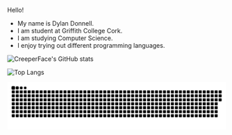 Hello!
- My name is Dylan Donnell.
- I am student at Griffith College Cork.
- I am studying Computer Science.
- I enjoy trying out different programming languages.

![CreeperFace's GitHub stats](https://github-readme-stats.vercel.app/api/?username=dy-tea\&show_icons=true\&title_color=fff\&icon_color=79ff97\&text_color=9f9f9f\&bg_color=151515)

![Top Langs](https://github-readme-stats.vercel.app/api/top-langs/?username=dy-tea&theme=transparent&langs_count=10)

<img src="https://raw.githubusercontent.com/dy-tea/dy-tea/output/snake.svg" alt="Snake animation" />
